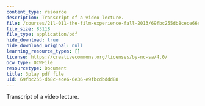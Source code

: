 ```yaml
---
content_type: resource
description: Transcript of a video lecture.
file: /courses/21l-011-the-film-experience-fall-2013/69fbc255db8cece66e36e9fbcdbddd88_vtViG3o2mgg.pdf
file_size: 83118
file_type: application/pdf
hide_download: true
hide_download_original: null
learning_resource_types: []
license: https://creativecommons.org/licenses/by-nc-sa/4.0/
ocw_type: OCWFile
resourcetype: Document
title: 3play pdf file
uid: 69fbc255-db8c-ece6-6e36-e9fbcdbddd88
---
```

Transcript of a video lecture.